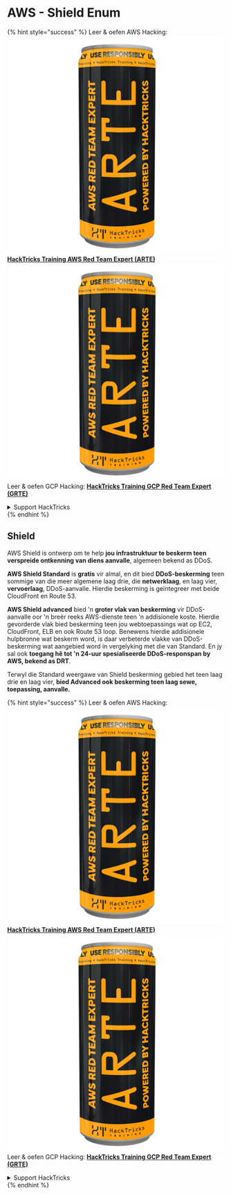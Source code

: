 # AWS - Shield Enum

{% hint style="success" %}
Leer & oefen AWS Hacking:<img src="../../../../.gitbook/assets/image (1) (1) (1).png" alt="" data-size="line">[**HackTricks Training AWS Red Team Expert (ARTE)**](https://training.hacktricks.xyz/courses/arte)<img src="../../../../.gitbook/assets/image (1) (1) (1).png" alt="" data-size="line">\
Leer & oefen GCP Hacking: <img src="../../../../.gitbook/assets/image (2).png" alt="" data-size="line">[**HackTricks Training GCP Red Team Expert (GRTE)**<img src="../../../../.gitbook/assets/image (2).png" alt="" data-size="line">](https://training.hacktricks.xyz/courses/grte)

<details>

<summary>Support HackTricks</summary>

* Kyk na die [**subskripsie planne**](https://github.com/sponsors/carlospolop)!
* **Sluit aan by die** 💬 [**Discord groep**](https://discord.gg/hRep4RUj7f) of die [**telegram groep**](https://t.me/peass) of **volg** ons op **Twitter** 🐦 [**@hacktricks\_live**](https://twitter.com/hacktricks_live)**.**
* **Deel hacking truuks deur PRs in te dien na die** [**HackTricks**](https://github.com/carlospolop/hacktricks) en [**HackTricks Cloud**](https://github.com/carlospolop/hacktricks-cloud) github repos.

</details>
{% endhint %}

## Shield

AWS Shield is ontwerp om te help **jou infrastruktuur te beskerm teen verspreide ontkenning van diens aanvalle**, algemeen bekend as DDoS.

**AWS Shield Standard** is **gratis** vir almal, en dit bied **DDoS-beskerming** teen sommige van die meer algemene laag drie, die **netwerklaag**, en laag vier, **vervoerlaag**, DDoS-aanvalle. Hierdie beskerming is geïntegreer met beide CloudFront en Route 53.

**AWS Shield advanced** bied 'n **groter vlak van beskerming** vir DDoS-aanvalle oor 'n breër reeks AWS-dienste teen 'n addisionele koste. Hierdie gevorderde vlak bied beskerming teen jou webtoepassings wat op EC2, CloudFront, ELB en ook Route 53 loop. Benewens hierdie addisionele hulpbronne wat beskerm word, is daar verbeterde vlakke van DDoS-beskerming wat aangebied word in vergelyking met die van Standard. En jy sal ook **toegang hê tot 'n 24-uur spesialiseerde DDoS-responspan by AWS, bekend as DRT**.

Terwyl die Standard weergawe van Shield beskerming gebied het teen laag drie en laag vier, **bied Advanced ook beskerming teen laag sewe, toepassing, aanvalle.**

{% hint style="success" %}
Leer & oefen AWS Hacking:<img src="../../../../.gitbook/assets/image (1) (1) (1).png" alt="" data-size="line">[**HackTricks Training AWS Red Team Expert (ARTE)**](https://training.hacktricks.xyz/courses/arte)<img src="../../../../.gitbook/assets/image (1) (1) (1).png" alt="" data-size="line">\
Leer & oefen GCP Hacking: <img src="../../../../.gitbook/assets/image (2).png" alt="" data-size="line">[**HackTricks Training GCP Red Team Expert (GRTE)**<img src="../../../../.gitbook/assets/image (2).png" alt="" data-size="line">](https://training.hacktricks.xyz/courses/grte)

<details>

<summary>Support HackTricks</summary>

* Kyk na die [**subskripsie planne**](https://github.com/sponsors/carlospolop)!
* **Sluit aan by die** 💬 [**Discord groep**](https://discord.gg/hRep4RUj7f) of die [**telegram groep**](https://t.me/peass) of **volg** ons op **Twitter** 🐦 [**@hacktricks\_live**](https://twitter.com/hacktricks_live)**.**
* **Deel hacking truuks deur PRs in te dien na die** [**HackTricks**](https://github.com/carlospolop/hacktricks) en [**HackTricks Cloud**](https://github.com/carlospolop/hacktricks-cloud) github repos.

</details>
{% endhint %}
